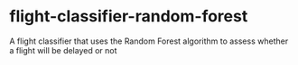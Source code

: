 # flight-classifier-random-forest
A flight classifier that uses the Random Forest algorithm to assess whether a flight will be delayed or not
